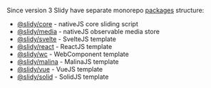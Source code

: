 Since version 3 Slidy have separate monorepo [packages](https://github.com/Valexr/slidy/tree/master/packages) structure:

-   [@slidy/core](https://github.com/Valexr/slidy/tree/master/packages/core) - nativeJS core sliding script
-   [@slidy/media](https://github.com/Valexr/slidy/tree/master/packages/media) - nativeJS observable media store
-   [@slidy/svelte](https://github.com/Valexr/slidy/tree/master/packages/svelte) - SvelteJS template
-   [@slidy/react](https://github.com/Valexr/slidy/tree/master/packages/react) - ReactJS template
-   [@slidy/wc](https://github.com/Valexr/slidy/tree/master/packages/wc) - WebComponent template
-   [@slidy/malina](https://github.com/Valexr/slidy/tree/master/packages/malina) - MalinaJS template
-   [@slidy/vue](https://github.com/Valexr/slidy/tree/master/packages/vue) - VueJS template
-   [@slidy/solid](https://github.com/Valexr/slidy/tree/master/packages/solid) - SolidJS template

